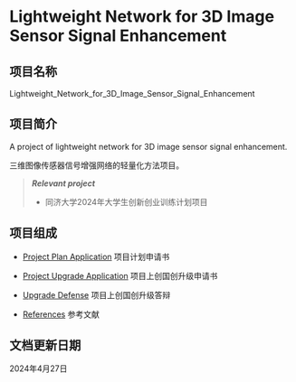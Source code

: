 # Lightweight Network for 3D Image Sensor Signal Enhancement

## 项目名称

Lightweight_Network_for_3D_Image_Sensor_Signal_Enhancement

## 项目简介

A project of lightweight network for 3D image sensor signal enhancement.

三维图像传感器信号增强网络的轻量化方法项目。

> ***Relevant project***
> * 同济大学2024年大学生创新创业训练计划项目

## 项目组成

* [Project Plan Application](20231213_Project_Plan_Application.pdf)
项目计划申请书

* [Project Upgrade Application](20240421_Project_Upgrade_Application.pdf)
项目上创国创升级申请书

* [Upgrade Defense](20240430_Upgrade_Defense.pptx)
项目上创国创升级答辩

* [References](References)
参考文献

## 文档更新日期

2024年4月27日